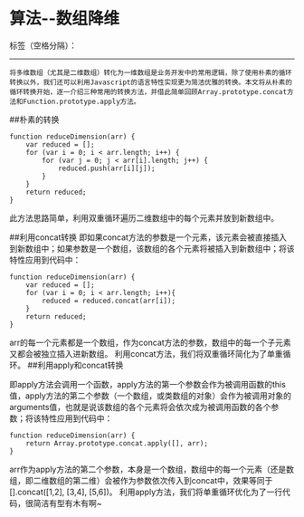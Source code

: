 ﻿# 算法--数组降维

标签（空格分隔）： 

---

    将多维数组（尤其是二维数组）转化为一维数组是业务开发中的常用逻辑，除了使用朴素的循环转换以外，我们还可以利用Javascript的语言特性实现更为简洁优雅的转换。本文将从朴素的循环转换开始，逐一介绍三种常用的转换方法，并借此简单回顾Array.prototype.concat方法和Function.prototype.apply方法。
##朴素的转换

    function reduceDimension(arr) {
        var reduced = [];
        for (var i = 0; i < arr.length; i++) {
            for (var j = 0; j < arr[i].length; j++) {
                reduced.push(arr[i][j]);
            }
        }
        return reduced;
    }
    
   此方法思路简单，利用双重循环遍历二维数组中的每个元素并放到新数组中。
   
##利用concat转换
即如果concat方法的参数是一个元素，该元素会被直接插入到新数组中；如果参数是一个数组，该数组的各个元素将被插入到新数组中；将该特性应用到代码中：

    function reduceDimension(arr) {
        var reduced = [];
        for (var i = 0; i < arr.length; i++){
            reduced = reduced.concat(arr[i]);
        }
        return reduced;
    }
    
arr的每一个元素都是一个数组，作为concat方法的参数，数组中的每一个子元素又都会被独立插入进新数组。
利用concat方法，我们将双重循环简化为了单重循环。
##利用apply和concat转换

即apply方法会调用一个函数，apply方法的第一个参数会作为被调用函数的this值，apply方法的第二个参数（一个数组，或类数组的对象）会作为被调用对象的arguments值，也就是说该数组的各个元素将会依次成为被调用函数的各个参数；将该特性应用到代码中：

    function reduceDimension(arr) {
        return Array.prototype.concat.apply([], arr);
    }
arr作为apply方法的第二个参数，本身是一个数组，数组中的每一个元素（还是数组，即二维数组的第二维）会被作为参数依次传入到concat中，效果等同于[].concat([1,2], [3,4], [5,6])。
利用apply方法，我们将单重循环优化为了一行代码，很简洁有型有木有啊~

